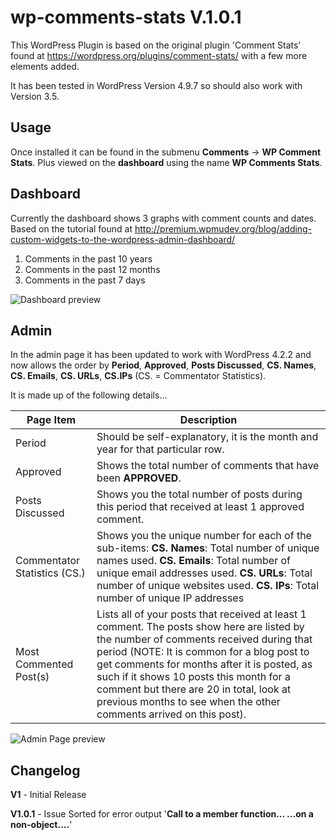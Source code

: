 # wp-comments-stats V.1.0.1

This WordPress Plugin is based on the original plugin 'Comment Stats' found at https://wordpress.org/plugins/comment-stats/ with a few more elements added.

It has been tested in WordPress Version 4.9.7 so should also work with Version 3.5.

Usage
----------
Once installed it can be found in the submenu **Comments** -> **WP Comment Stats**. Plus viewed on the **dashboard** using the name **WP Comments Stats**.

Dashboard
----------
Currently the dashboard shows 3 graphs with comment counts and dates.
Based on the tutorial found at http://premium.wpmudev.org/blog/adding-custom-widgets-to-the-wordpress-admin-dashboard/

1. Comments in the past 10 years
2. Comments in the past 12 months
3. Comments in the past 7 days

![Dashboard preview](https://grafxflow.co.uk/storage/app/media/blog-images/2015/9337/dashboard-wp-comment-stats.png)

Admin
----------
In the admin page it has been updated to work with WordPress 4.2.2 and now allows the order by **Period**, **Approved**, **Posts Discussed**, **CS. Names**, **CS. Emails**, **CS. URLs**, **CS.IPs** (CS. = Commentator Statistics).

It is made up of the following details...

Page Item | Description
------------ | -------------
Period | Should be self-explanatory, it is the month and year for that particular row.
Approved | Shows the total number of comments that have been **APPROVED**.
Posts Discussed | Shows you the total number of posts during this period that received at least 1 approved comment.
Commentator Statistics (CS.) | Shows you the unique number for each of the sub-items: **CS. Names**: Total number of unique names used. **CS. Emails**: Total number of unique email addresses used. **CS. URLs**: Total number of unique websites used. **CS. IPs**: Total number of unique IP addresses
Most Commented Post(s) | Lists all of your posts that received at least 1 comment. The posts show here are listed by the number of comments received during that period (NOTE: It is common for a blog post to get comments for months after it is posted, as such if it shows 10 posts this month for a comment but there are 20 in total, look at previous months to see when the other comments arrived on this post).

![Admin Page preview](https://grafxflow.co.uk/storage/app/media/blog-images/2015/9337/admin-wp-comment-stats.png)

Changelog
----------
**V1** - Initial Release

**V1.0.1** - Issue Sorted for error output '**Call to a member function... ...on a non-object....**'


